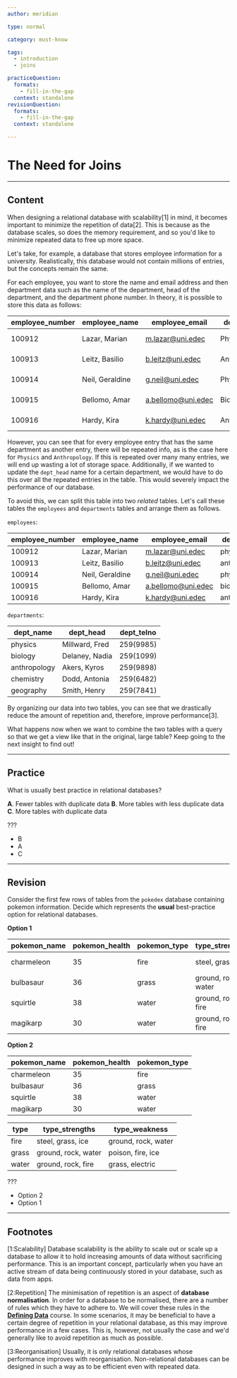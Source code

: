 ```yaml
---
author: meridian

type: normal

category: must-know

tags:
  - introduction
  - joins

practiceQuestion:
  formats:
    - fill-in-the-gap
  context: standalone
revisionQuestion:
  formats:
    - fill-in-the-gap
  context: standalone

---
```


# The Need for Joins

---

## Content

When designing a relational database with scalability[1] in mind, it becomes important to minimize the repetition of data[2]. This is because as the database scales, so does the memory requirement, and so you'd like to minimize repeated data to free up more space.

Let's take, for example, a database that stores employee information for a university. Realistically, this database would not contain millions of entries, but the concepts remain the same.

For each employee, you want to store the name and email address and then department data such as the name of the department, head of the department, and the department phone number. In theory, it is possible to store this data as follows:

| employee_number | employee_name   | employee_email     | dept_name    | dept_head      | dept_telno |
|-----------------|-----------------|--------------------|--------------|----------------|------------|
| 100912          | Lazar, Marian   | m.lazar@uni.edec   | Physics      | Millward, Fred | 259(9985)  |
| 100913          | Leitz, Basilio  | b.leitz@uni.edec   | Anthropology | Akers, Kyros   | 259(9898)  |
| 100914          | Neil, Geraldine | g.neil@uni.edec    | Physics      | Millward, Fred | 259(9985)  |
| 100915          | Bellomo, Amar   | a.bellomo@uni.edec | Biology      | Delaney, Nadia | 259(1099)  |
| 100916          | Hardy, Kira     | k.hardy@uni.edec   | Anthropology | Akers, Kyros   | 259(9898)  |

However, you can see that for every employee entry that has the same department as another entry, there will be repeated info, as is the case here for `Physics` and `Anthropology`. If this is repeated over many many entries, we will end up wasting a lot of storage space. Additionally, if we wanted to update the `dept_head` name for a certain department, we would have to do this over all the repeated entries in the table. This would severely impact the performance of our database.

To avoid this, we can split this table into two *related* tables. Let's call these tables the `employees` and `departments` tables and arrange them as follows.

`employees`:

| employee_number | employee_name   | employee_email     | department   |
|-----------------|-----------------|--------------------|--------------|
| 100912          | Lazar, Marian   | m.lazar@uni.edec   | physics      |
| 100913          | Leitz, Basilio  | b.leitz@uni.edec   | anthropology |
| 100914          | Neil, Geraldine | g.neil@uni.edec    | physics      |
| 100915          | Bellomo, Amar   | a.bellomo@uni.edec | biology      |
| 100916          | Hardy, Kira     | k.hardy@uni.edec   | anthropology |

`departments`:

| dept_name    | dept_head      | dept_telno |
|--------------|----------------|------------|
| physics      | Millward, Fred | 259(9985)  |
| biology      | Delaney, Nadia | 259(1099)  |
| anthropology | Akers, Kyros   | 259(9898)  |
| chemistry    | Dodd, Antonia  | 259(6482)  |
| geography    | Smith, Henry   | 259(7841)  |

By organizing our data into two tables, you can see that we drastically reduce the amount of repetition and, therefore, improve performance[3].

What happens now when we want to combine the two tables with a query so that we get a view like that in the original, large table? Keep going to the next insight to find out!

---

## Practice

What is usually best practice in relational databases?

**A**. Fewer tables with duplicate data
**B**. More tables with less duplicate data
**C**. More tables with duplicate data

???

- B 
- A
- C

---

## Revision

Consider the first few rows of tables from the `pokedex` database containing pokemon information. Decide which represents the **usual** best-practice option for relational databases.

**Option 1**

| pokemon_name | pokemon_health | pokemon_type | type_strengths      | type_weakness       |
|--------------|----------------|--------------|---------------------|---------------------|
| charmeleon   | 35             | fire         | steel, grass, ice   | ground, rock, water |
| bulbasaur    | 36             | grass        | ground, rock, water | poison, fire, ice   |
| squirtle     | 38             | water        | ground, rock, fire  | grass, electric     |
| magikarp     | 30             | water        | ground, rock, fire  | grass, electric     |


**Option 2**

| pokemon_name | pokemon_health | pokemon_type |
|--------------|----------------|--------------|
| charmeleon   | 35             | fire         |
| bulbasaur    | 36             | grass        |
| squirtle     | 38             | water        |
| magikarp     | 30             | water        |

| type  | type_strengths      | type_weakness       |
|-------|---------------------|---------------------|
| fire  | steel, grass, ice   | ground, rock, water |
| grass | ground, rock, water | poison, fire, ice   |
| water | ground, rock, fire  | grass, electric     |

???

- Option 2 
- Option 1

---

## Footnotes
[1:Scalability]
Database scalability is the ability to scale out or scale up a database to allow it to hold increasing amounts of data without sacrificing performance. This is an important concept, particularly when you have an active stream of data being continuously stored in your database, such as data from apps.

[2:Repetition]
The minimisation of repetition is an aspect of **database normalisation**. In order for a database to be normalised, there are a number of rules which they have to adhere to. We will cover these rules in the [**Defining Data**](https://app.enki.com/course/ddl) course.
In some scenarios, it may be beneficial to have a certain degree of repetition in your relational database, as this may improve performance in a few cases. This is, however, not usually the case and we'd generally like to avoid repetition as much as possible.

[3:Reorganisation]
Usually, it is only relational databases whose performance improves with reorganisation. Non-relational databases can be designed in such a way as to be efficient even with repeated data.
